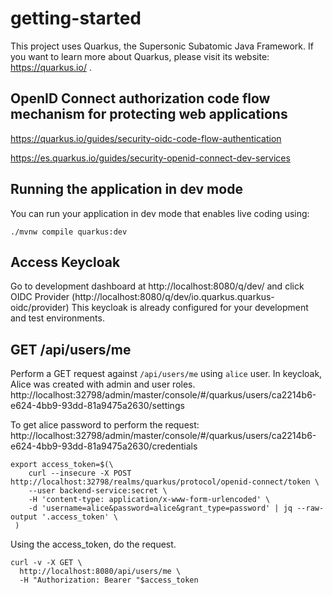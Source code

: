 # getting-started
This project uses Quarkus, the Supersonic Subatomic Java Framework.
If you want to learn more about Quarkus, please visit its website: https://quarkus.io/ .

## OpenID Connect authorization code flow mechanism for protecting web applications
https://quarkus.io/guides/security-oidc-code-flow-authentication

https://es.quarkus.io/guides/security-openid-connect-dev-services

## Running the application in dev mode

You can run your application in dev mode that enables live coding using:
```shell script
./mvnw compile quarkus:dev
```


## Access Keycloak
Go to development dashboard at http://localhost:8080/q/dev/ and click OIDC Provider (http://localhost:8080/q/dev/io.quarkus.quarkus-oidc/provider)
This keycloak is already configured for your development and test environments.

## GET /api/users/me
Perform a GET request against `/api/users/me` using `alice` user. In keycloak, Alice was created with admin and user roles.
http://localhost:32798/admin/master/console/#/quarkus/users/ca2214b6-e624-4bb9-93dd-81a9475a2630/settings

To get alice password to perform the request: http://localhost:32798/admin/master/console/#/quarkus/users/ca2214b6-e624-4bb9-93dd-81a9475a2630/credentials

```shell script
export access_token=$(\
    curl --insecure -X POST http://localhost:32798/realms/quarkus/protocol/openid-connect/token \
    --user backend-service:secret \
    -H 'content-type: application/x-www-form-urlencoded' \
    -d 'username=alice&password=alice&grant_type=password' | jq --raw-output '.access_token' \
 )
```

Using the access_token, do the request.
```shell script
curl -v -X GET \
  http://localhost:8080/api/users/me \
  -H "Authorization: Bearer "$access_token
```